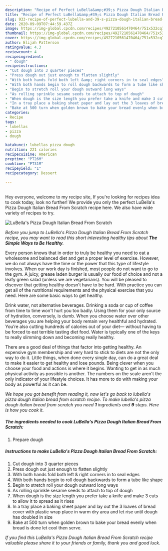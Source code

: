 ```yaml
---
description: "Recipe of Perfect LuBella&amp;#39;s Pizza Dough Italian Bread From Scratch"
title: "Recipe of Perfect LuBella&amp;#39;s Pizza Dough Italian Bread From Scratch"
slug: 933-recipe-of-perfect-lubella-and-39-s-pizza-dough-italian-bread-from-scratch
date: 2020-09-09T07:44:59.437Z
image: https://img-global.cpcdn.com/recipes/4927210561470464/751x532cq70/lubellas-pizza-dough-italian-bread-from-scratch-recipe-main-photo.jpg
thumbnail: https://img-global.cpcdn.com/recipes/4927210561470464/751x532cq70/lubellas-pizza-dough-italian-bread-from-scratch-recipe-main-photo.jpg
cover: https://img-global.cpcdn.com/recipes/4927210561470464/751x532cq70/lubellas-pizza-dough-italian-bread-from-scratch-recipe-main-photo.jpg
author: Elijah Patterson
ratingvalue: 4.3
reviewcount: 4
recipeingredient:
- " dough"
recipeinstructions:
- "Cut dough into 3 quarter pieces"
- "Press dough out just enough to flatten slightly"
- "With both hands fold both left &amp; right corners in to seal edges"
- "With both hands begin to roll dough backwards to form a tube like shape"
- "Begin to stretch roll your dough outward long ways"
- "As rolling sprinkle sesame seeds to attach to top of dough"
- "When dough is the size length you prefer take a knife and make 3 cuts to allow it to spread as it rises"
- "In a tray place a baking sheet paper and lay out the 3 loaves of bread cover with plastic wrap place in warm dry area and let rise until dough has doubled in size"
- "Bake at 500 turn when golden brown to bake your bread evenly when bread is done let cool then serve."
categories:
- Recipe
tags:
- lubellas
- pizza
- dough

katakunci: lubellas pizza dough 
nutrition: 221 calories
recipecuisine: American
preptime: "PT26M"
cooktime: "PT31M"
recipeyield: "1"
recipecategory: Dessert

---
```

<br>
Hey everyone, welcome to my recipe site, If you're looking for recipes idea to cook today, look no further! We provide you only the perfect LuBella&#39;s Pizza Dough Italian Bread From Scratch recipe here. We also have wide variety of recipes to try.
<br>


![LuBella&#39;s Pizza Dough Italian Bread From Scratch](https://img-global.cpcdn.com/recipes/4927210561470464/751x532cq70/lubellas-pizza-dough-italian-bread-from-scratch-recipe-main-photo.jpg)

<i>Before you jump to LuBella&#39;s Pizza Dough Italian Bread From Scratch recipe, you may want to read this short interesting healthy tips about <strong>The Simple Ways to Be Healthy</strong>.</i>

Every person knows that in order to truly be healthy you need to eat a wholesome and balanced diet and get a proper level of exercise. However, we do not always have the time or the power that this type of lifestyle involves. When our work day is finished, most people do not want to go to the gym. A juicy, grease laden burger is usually our food of choice and not a leafy green salad (unless we are vegetarians). You will be pleased to discover that getting healthy doesn't have to be hard. With practice you can get all of the nutritional requirements and the physical exercise that you need. Here are some basic ways to get healthy.

Drink water, not alternative beverages. Drinking a soda or cup of coffee from time to time won't hurt you too badly. Using them for your only source of hydration, conversely, is dumb. When you choose water over other beverages you are helping your body remain very healthful and hydrated. You’re also cutting hundreds of calories out of your diet— without having to be forced to eat terrible tasting diet food. Water is typically one of the keys to really slimming down and becoming really healthy.

There are a good deal of things that factor into getting healthy. An expensive gym membership and very hard to stick to diets are not the only way to do it. Little things, when done every single day, can do a great deal to make it easier to get healthy and lose pounds. Being clever when you choose your food and actions is where it begins. Wanting to get in as much physical activity as possible is another. The numbers on the scale aren't the only indicator of your lifestyle choices. It has more to do with making your body as powerful as it can be. 


<i>We hope you got benefit from reading it, now let's go back to lubella&#39;s pizza dough italian bread from scratch recipe. To make lubella&#39;s pizza dough italian bread from scratch you need <strong>1</strong> ingredients and <strong>9</strong> steps. Here is how you cook it.
</i>

##### The ingredients needed to cook LuBella&#39;s Pizza Dough Italian Bread From Scratch:

1. Prepare  dough


##### Instructions to make LuBella&#39;s Pizza Dough Italian Bread From Scratch:

1. Cut dough into 3 quarter pieces
1. Press dough out just enough to flatten slightly
1. With both hands fold both left &amp; right corners in to seal edges
1. With both hands begin to roll dough backwards to form a tube like shape
1. Begin to stretch roll your dough outward long ways
1. As rolling sprinkle sesame seeds to attach to top of dough
1. When dough is the size length you prefer take a knife and make 3 cuts to allow it to spread as it rises
1. In a tray place a baking sheet paper and lay out the 3 loaves of bread cover with plastic wrap place in warm dry area and let rise until dough has doubled in size
1. Bake at 500 turn when golden brown to bake your bread evenly when bread is done let cool then serve.


<i>If you find this LuBella&#39;s Pizza Dough Italian Bread From Scratch recipe valuable please share it to your friends or family, thank you and good luck.</i>
